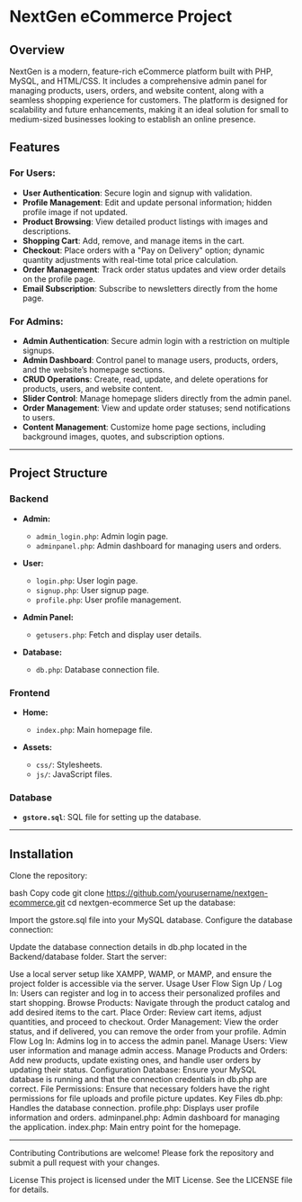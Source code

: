 # NextGen eCommerce Project

## Overview

NextGen is a modern, feature-rich eCommerce platform built with PHP, MySQL, and HTML/CSS. It includes a comprehensive admin panel for managing products, users, orders, and website content, along with a seamless shopping experience for customers. The platform is designed for scalability and future enhancements, making it an ideal solution for small to medium-sized businesses looking to establish an online presence.

## Features

### For Users:
- **User Authentication**: Secure login and signup with validation.
- **Profile Management**: Edit and update personal information; hidden profile image if not updated.
- **Product Browsing**: View detailed product listings with images and descriptions.
- **Shopping Cart**: Add, remove, and manage items in the cart.
- **Checkout**: Place orders with a "Pay on Delivery" option; dynamic quantity adjustments with real-time total price calculation.
- **Order Management**: Track order status updates and view order details on the profile page.
- **Email Subscription**: Subscribe to newsletters directly from the home page.

### For Admins:
- **Admin Authentication**: Secure admin login with a restriction on multiple signups.
- **Admin Dashboard**: Control panel to manage users, products, orders, and the website’s homepage sections.
- **CRUD Operations**: Create, read, update, and delete operations for products, users, and website content.
- **Slider Control**: Manage homepage sliders directly from the admin panel.
- **Order Management**: View and update order statuses; send notifications to users.
- **Content Management**: Customize home page sections, including background images, quotes, and subscription options.

-----------------------------------------------------------------------------------------------------------------------------------

## Project Structure

### Backend
- **Admin:**
  - `admin_login.php`: Admin login page.
  - `adminpanel.php`: Admin dashboard for managing users and orders.
  
- **User:**
  - `login.php`: User login page.
  - `signup.php`: User signup page.
  - `profile.php`: User profile management.

- **Admin Panel:**
  - `getusers.php`: Fetch and display user details.
  
- **Database:**
  - `db.php`: Database connection file.

### Frontend
- **Home:**
  - `index.php`: Main homepage file.
  
- **Assets:**
  - `css/`: Stylesheets.
  - `js/`: JavaScript files.

### Database
- **`gstore.sql`**: SQL file for setting up the database.
-------------------------------------------------------------------------------------------------------------
Installation
-------------------------------------------------------------------------------------------------------------
Clone the repository:

bash
Copy code
git clone https://github.com/yourusername/nextgen-ecommerce.git
cd nextgen-ecommerce
Set up the database:

Import the gstore.sql file into your MySQL database.
Configure the database connection:

Update the database connection details in db.php located in the Backend/database folder.
Start the server:

Use a local server setup like XAMPP, WAMP, or MAMP, and ensure the project folder is accessible via the server.
Usage
User Flow
Sign Up / Log In: Users can register and log in to access their personalized profiles and start shopping.
Browse Products: Navigate through the product catalog and add desired items to the cart.
Place Order: Review cart items, adjust quantities, and proceed to checkout.
Order Management: View the order status, and if delivered, you can remove the order from your profile.
Admin Flow
Log In: Admins log in to access the admin panel.
Manage Users: View user information and manage admin access.
Manage Products and Orders: Add new products, update existing ones, and handle user orders by updating their status.
Configuration
Database: Ensure your MySQL database is running and that the connection credentials in db.php are correct.
File Permissions: Ensure that necessary folders have the right permissions for file uploads and profile picture updates.
Key Files
db.php: Handles the database connection.
profile.php: Displays user profile information and orders.
adminpanel.php: Admin dashboard for managing the application.
index.php: Main entry point for the homepage.

----------------------------------------------------------------------------------------------------------------------------------------

Contributing
Contributions are welcome! Please fork the repository and submit a pull request with your changes.

License
This project is licensed under the MIT License. See the LICENSE file for details.

